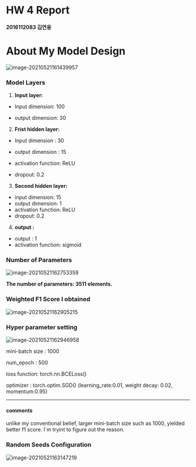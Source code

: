 # HW 4 Report

**2016112083 김연웅**



# About My Model Design

![image-20210521161439957](C:\Users\sodap\AppData\Roaming\Typora\typora-user-images\image-20210521161439957.png)

### Model Layers

1. **Input layer:** 

- Input dimension: 100

- output dimension: 30

2. **Frist hidden layer:**

- Input dimension : 30

- output dimension : 15
- activation function: ReLU
- dropout: 0.2

3. **Second hidden layer:**

- input dimension: 15
- output dimension: 1
- activation function: ReLU
- dropout: 0.2

4. **output :** 

- output : 1
- activation function: sigmoid



### Number of Parameters

![image-20210521162753359](C:\Users\sodap\AppData\Roaming\Typora\typora-user-images\image-20210521162753359.png)

**The number of parameters: 3511 elements.**



### Weighted F1 Score I obtained

![image-20210521162905215](C:\Users\sodap\AppData\Roaming\Typora\typora-user-images\image-20210521162905215.png)

### Hyper parameter setting

![image-20210521162946958](C:\Users\sodap\AppData\Roaming\Typora\typora-user-images\image-20210521162946958.png)

mini-batch size : 1000

num_epoch : 500

loss function: torch.nn.BCELoss()

optimizer : torch.optim.SGD()
(learning_rate:0.01, weight decay: 0.02, momentum:0.95)

------

#### comments

unlike my conventional belief, larger mini-batch size such as 1000, yielded better f1 score. I`m tryint to figure out the reason. 



### Random Seeds Configuration

![image-20210521163147219](C:\Users\sodap\AppData\Roaming\Typora\typora-user-images\image-20210521163147219.png)

